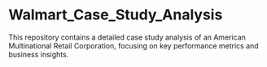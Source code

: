 # Walmart_Case_Study_Analysis
This repository contains a detailed case study analysis of an American Multinational Retail Corporation, focusing on key performance metrics and business insights.
